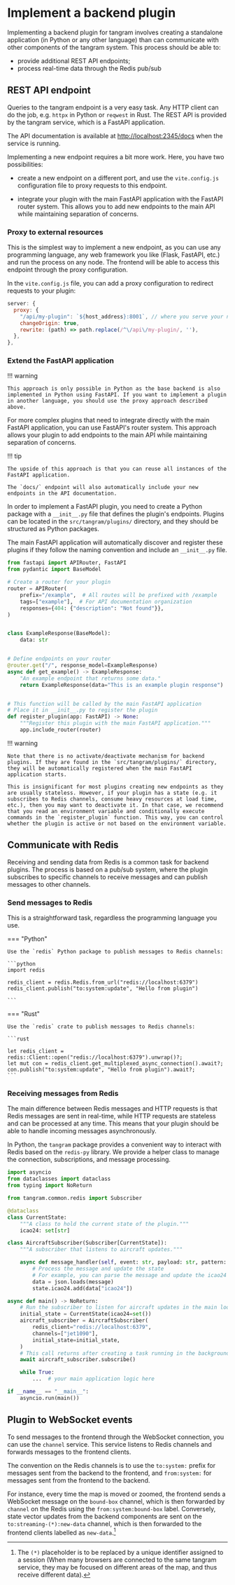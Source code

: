 # Implement a backend plugin

Implementing a backend plugin for tangram involves creating a standalone application (in Python or any other language) than can communicate with other components of the tangram system. This process should be able to:

- provide additional REST API endpoints;
- process real-time data through the Redis pub/sub

## REST API endpoint

Queries to the tangram endpoint is a very easy task. Any HTTP client can do the job, e.g. `httpx` in Python or `reqwest` in Rust. The REST API is provided by the tangram service, which is a FastAPI application.

The API documentation is available at <http://localhost:2345/docs> when the service is running.

Implementing a new endpoint requires a bit more work. Here, you have two possibilities:

- create a new endpoint on a different port, and use the `vite.config.js` configuration file to proxy requests to this endpoint.

- integrate your plugin with the main FastAPI application with the FastAPI router system. This allows you to add new endpoints to the main API while maintaining separation of concerns.

### Proxy to external resources

This is the simplest way to implement a new endpoint, as you can use any programming language, any web framework you like (Flask, FastAPI, etc.) and run the process on any node. The frontend will be able to access this endpoint through the proxy configuration.

In the `vite.config.js` file, you can add a proxy configuration to redirect requests to your plugin:

```javascript
server: {
  proxy: {
    "/api/my-plugin": `${host_address}:8001`, // where you serve your new process
    changeOrigin: true,
    rewrite: (path) => path.replace(/^\/api\/my-plugin/, ''),
  },
},
```

### Extend the FastAPI application

!!! warning

    This approach is only possible in Python as the base backend is also implemented in Python using FastAPI. If you want to implement a plugin in another language, you should use the proxy approach described above.

For more complex plugins that need to integrate directly with the main FastAPI application, you can use FastAPI's router system. This approach allows your plugin to add endpoints to the main API while maintaining separation of concerns.

!!! tip

    The upside of this approach is that you can reuse all instances of the FastAPI application.

    The `docs/` endpoint will also automatically include your new endpoints in the API documentation.

In order to implement a FastAPI plugin, you need to create a Python package with a `__init__.py` file that defines the plugin's endpoints. Plugins can be located in the `src/tangram/plugins/` directory, and they should be structured as Python packages.

The main FastAPI application will automatically discover and register these plugins if they follow the naming convention and include an `__init__.py` file.

```python
from fastapi import APIRouter, FastAPI
from pydantic import BaseModel

# Create a router for your plugin
router = APIRouter(
    prefix="/example",  # All routes will be prefixed with /example
    tags=["example"],  # For API documentation organization
    responses={404: {"description": "Not found"}},
)


class ExampleResponse(BaseModel):
    data: str


# Define endpoints on your router
@router.get("/", response_model=ExampleResponse)
async def get_example() -> ExampleResponse:
    "An example endpoint that returns some data."
    return ExampleResponse(data="This is an example plugin response")


# This function will be called by the main FastAPI application
# Place it in __init__.py to register the plugin
def register_plugin(app: FastAPI) -> None:
    """Register this plugin with the main FastAPI application."""
    app.include_router(router)

```

!!! warning

    Note that there is no activate/deactivate mechanism for backend plugins. If they are found in the `src/tangram/plugins/` directory, they will be automatically registered when the main FastAPI application starts.

    This is insignificant for most plugins creating new endpoints as they are usually stateless. However, if your plugin has a state (e.g. it subscribes to Redis channels, consume heavy resources at load time, etc.), then you may want to deactivate it. In that case, we recommend that you read an environment variable and conditionally execute commands in the `register_plugin` function. This way, you can control whether the plugin is active or not based on the environment variable.

## Communicate with Redis

Receiving and sending data from Redis is a common task for backend plugins. The process is based on a pub/sub system, where the plugin subscribes to specific channels to receive messages and can publish messages to other channels.

### Send messages to Redis

This is a straightforward task, regardless the programming language you use.

=== "Python"

    Use the `redis` Python package to publish messages to Redis channels:

    ```python
    import redis

    redis_client = redis.Redis.from_url("redis://localhost:6379")
    redis_client.publish("to:system:update", "Hello from plugin")

    ```

=== "Rust"

    Use the `redis` crate to publish messages to Redis channels:

    ```rust

    let redis_client = redis::Client::open("redis://localhost:6379").unwrap()?;
    let mut con = redis_client.get_multiplexed_async_connection().await?;
    con.publish("to:system:update", "Hello from plugin").await?;
    ```

### Receiving messages from Redis

The main difference between Redis messages and HTTP requests is that Redis messages are sent in real-time, while HTTP requests are stateless and can be processed at any time. This means that your plugin should be able to handle incoming messages asynchronously.

In Python, the `tangram` package provides a convenient way to interact with Redis based on the `redis-py` library. We provide a helper class to manage the connection, subscriptions, and message processing.

```python
import asyncio
from dataclasses import dataclass
from typing import NoReturn

from tangram.common.redis import Subscriber

@dataclass
class CurrentState:
    """A class to hold the current state of the plugin."""
    icao24: set[str]

class AircraftSubscriber(Subscriber[CurrentState]):
    """A subscriber that listens to aircraft updates."""

    async def message_handler(self, event: str, payload: str, pattern: str, state: CurrentState) -> None:
        # Process the message and update the state
        # For example, you can parse the message and update the icao24 set
        data = json.loads(message)
        state.icao24.add(data["icao24"])

async def main() -> NoReturn:
    # Run the subscriber to listen for aircraft updates in the main loop
    initial_state = CurrentState(icao24=set())
    aircraft_subscriber = AircraftSubscriber(
        redis_client="redis://localhost:6379",
        channels=["jet1090"],
        initial_state=initial_state,
    )
    # This call returns after creating a task running in the background
    await aircraft_subscriber.subscribe()

    while True:
        ...  # your main application logic here

if __name__ == "__main__":
    asyncio.run(main())
```

## Plugin to WebSocket events

To send messages to the frontend through the WebSocket connection, you can use the `channel` service. This service listens to Redis channels and forwards messages to the frontend clients.

The convention on the Redis channels is to use the `to:system:` prefix for messages sent from the backend to the frontend, and `from:system:` for messages sent from the frontend to the backend.

For instance, every time the map is moved or zoomed, the frontend sends a WebSocket message on the `bound-box` channel, which is then forwarded by `channel` on the Redis using the `from:system:bound-box` label. Conversely, state vector updates from the backend components are sent on the `to:streaming-(*):new-data` channel, which is then forwarded to the frontend clients labelled as `new-data`.[^1]

[^1]: The `(*)` placeholder is to be replaced by a unique identifier assigned to a session (When many browsers are connected to the same tangram service, they may be focused on different areas of the map, and thus receive different data).

